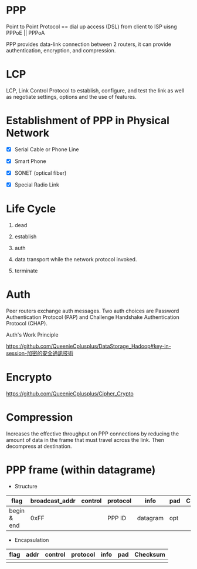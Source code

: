 # PPP
Point to Point Protocol == dial up access (DSL) from client to ISP uisng PPPoE || PPPoA

PPP provides data-link connection between 2 routers, it can provide authentication, encryption, and compression.

# LCP

LCP, Link Control Protocol to establish, configure, and test the link as well as negotiate settings, options and the use of features.

# Establishment of PPP in Physical Network

- [x] Serial Cable or Phone Line

- [x] Smart Phone

- [x] SONET (optical fiber)

- [x] Special Radio Link

# Life Cycle

1. dead

2. establish

3. auth

4. data transport while the network protocol invoked.

5. terminate

# Auth

Peer routers exchange auth messages. Two auth choices are Password Authentication Protocol (PAP) and Challenge Handshake Authentication Protocol (CHAP). 

Auth's Work Principle

https://github.com/QueenieCplusplus/DataStorage_Hadoop#key-in-session-加密的安全通訊技術


# Encrypto 

https://github.com/QueenieCplusplus/Cipher_Crypto

# Compression

Increases the effective throughput on PPP connections by reducing the amount of data in the frame that must travel across the link. Then decompress at destination.

# PPP frame (within datagrame)

* Structure


|    flag   |broadcast_addr|    control     |  protocol |  info  | pad| Checksum|      
|-----------|--------------|----------------|-----------|--------|----|---------|
|begin & end|      0xFF    |                |  PPP ID   |datagram| opt|         |


* Encapsulation

|    flag   |    addr    |    control     |     protocol |  info  | pad| Checksum|      
|-----------|------------|----------------|--------------|--------|----|---------|
|           |            |                |              |        |    |         |

